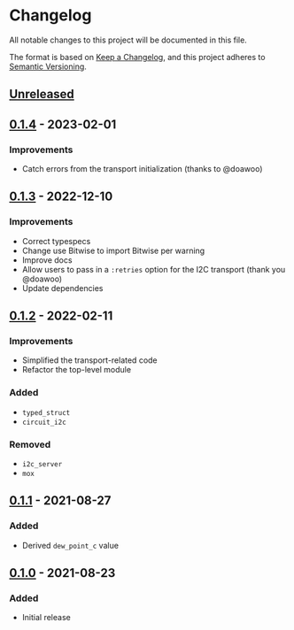 # Changelog

All notable changes to this project will be documented in this file.

The format is based on [Keep a Changelog](https://keepachangelog.com/en/1.0.0/),
and this project adheres to [Semantic Versioning](https://semver.org/spec/v2.0.0.html).

## [Unreleased]

## [0.1.4] - 2023-02-01
### Improvements
* Catch errors from the transport initialization (thanks to @doawoo)

## [0.1.3] - 2022-12-10
### Improvements
* Correct typespecs
* Change use Bitwise to import Bitwise per warning
* Improve docs
* Allow users to pass in a `:retries` option for the I2C transport (thank you @doawoo)
* Update dependencies

## [0.1.2] - 2022-02-11
### Improvements
- Simplified the transport-related code
- Refactor the top-level module

### Added
- `typed_struct`
- `circuit_i2c`

### Removed
- `i2c_server`
- `mox`

## [0.1.1] - 2021-08-27
### Added
- Derived `dew_point_c` value

## [0.1.0] - 2021-08-23
### Added
- Initial release

[Unreleased]: https://github.com/elixir-sensors/sht4x/compare/v0.1.4..HEAD
[0.1.4]: https://github.com/elixir-sensors/sht4x/compare/v0.1.3..v0.1.4
[0.1.3]: https://github.com/elixir-sensors/sht4x/compare/v0.1.2..v0.1.3
[0.1.2]: https://github.com/elixir-sensors/sht4x/compare/v0.1.1..v0.1.2
[0.1.1]: https://github.com/elixir-sensors/sht4x/compare/v0.1.0..v0.1.1
[0.1.0]: https://github.com/elixir-sensors/sht4x/releases/tag/v0.1.0
